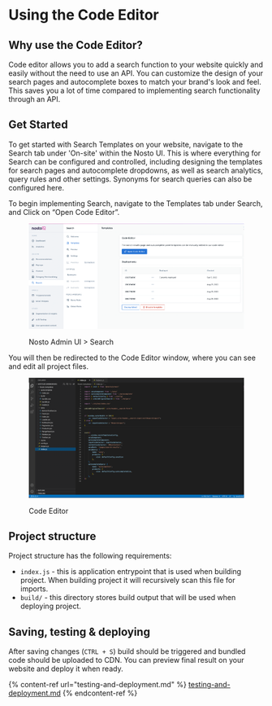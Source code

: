 # Using the Code Editor

## **Why use the Code Editor?**

Code editor allows you to add a search function to your website quickly and easily without the need to use an API. You can customize the design of your search pages and autocomplete boxes to match your brand's look and feel. This saves you a lot of time compared to implementing search functionality through an API.

## Get Started

To get started with Search Templates on your website, navigate to the Search tab under 'On-site' within the Nosto UI. This is where everything for Search can be configured and controlled, including designing the templates for search pages and autocomplete dropdowns, as well as search analytics, query rules and other settings. Synonyms for search queries can also be configured here.

To begin implementing Search, navigate to the Templates tab under Search, and Click on “Open Code Editor”.

<figure><img src="../../../.gitbook/assets/6082dc70-90b5-4bd2-b88f-87ad5ebb2437.png" alt=""><figcaption><p>Nosto Admin UI > Search</p></figcaption></figure>

You will then be redirected to the Code Editor window, where you can see and edit all project files.

<figure><img src="../../../.gitbook/assets/57d98ca7-b54b-413a-9f2d-31192e02440e.png" alt=""><figcaption><p>Code Editor</p></figcaption></figure>

## Project structure

Project structure has the following requirements:

* `index.js` - this is application entrypoint that is used when building project. When building project it will recursively scan this file for imports.
* `build/` - this directory stores build output that will be used when deploying project.

## Saving, testing & deploying

After saving changes (`CTRL + S`) build should be triggered and bundled code should be uploaded to CDN. You can preview final result on your website and deploy it when ready.

{% content-ref url="testing-and-deployment.md" %}
[testing-and-deployment.md](testing-and-deployment.md)
{% endcontent-ref %}
